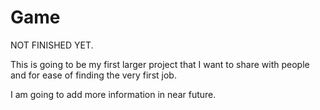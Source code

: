 # Game
NOT FINISHED YET.

This is going to be my first larger project that I want to share with people and for ease of finding the very first job.

I am going to add more information in near future.
